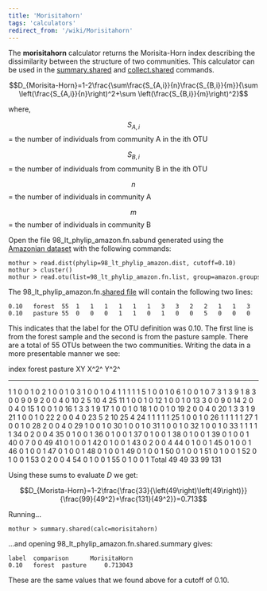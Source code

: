 ```yaml
---
title: 'Morisitahorn'
tags: 'calculators'
redirect_from: '/wiki/Morisitahorn'
---
```

The **morisitahorn** calculator returns the
Morisita-Horn index describing the dissimilarity between the structure
of two communities. This calculator can be used in the
[summary.shared](summary.shared) and
[collect.shared](collect.shared) commands.

$$D_{Morisita-Horn}=1-2\frac{\sum\frac{S_{A,i}}{n}\frac{S_{B,i}}{m}}{\sum \left(\frac{S_{A,i}}{n}\right)^2+\sum \left(\frac{S_{B,i}}{m}\right)^2}$$

where,

$$S_{A,i}$$ = the number of individuals from community A in the ith OTU

$$S_{B,i}$$ = the number of individuals from community B in the ith OTU

$$n$$ = the number of individuals in community A

$$m$$ = the number of individuals in community B

Open the file 98\_lt\_phylip\_amazon.fn.sabund generated using the [
Amazonian dataset](https://mothur.s3.us-east-2.amazonaws.com/wiki/amazondata.zip) with the following
commands:

    mothur > read.dist(phylip=98_lt_phylip_amazon.dist, cutoff=0.10)
    mothur > cluster()
    mothur > read.otu(list=98_lt_phylip_amazon.fn.list, group=amazon.groups, label=0.10)

The 98\_lt\_phylip\_amazon.fn.[shared file](shared_file) will
contain the following two lines:

    0.10   forest  55  1   1   1   1   1   1   3   3   2   2   1   1   3   2   1   1   1   1   2   1   1   2   5   1   1   1   1   2   1   1   1   1   1   0   0   0   0   0   0   0   0   0   0   0   0   0   0   0   0   0   0   0   0   0   0   
    0.10   pasture 55  0   0   0   1   1   0   1   0   0   5   0   0   0   0   0   2   0   0   0   3   0   0   2   1   0   1   0   0   0   0   0   0   1   2   1   1   1   1   1   7   1   1   2   1   1   1   1   1   1   1   1   1   2   1   1   

This indicates that the label for the OTU definition was 0.10. The first
line is from the forest sample and the second is from the pasture
sample. There are a total of 55 OTUs between the two communities.
Writing the data in a more presentable manner we see:

  index   forest   pasture   XY   X^2^   Y^2^
  ------- -------- --------- ---- ------ ------
  1       1        0         0    1      0
  2       1        0         0    1      0
  3       1        0         0    1      0
  4       1        1         1    1      1
  5       1        0         0    1      0
  6       1        0         0    1      0
  7       3        1         3    9      1
  8       3        0         0    9      0
  9       2        0         0    4      0
  10      2        5         10   4      25
  11      1        0         0    1      0
  12      1        0         0    1      0
  13      3        0         0    9      0
  14      2        0         0    4      0
  15      1        0         0    1      0
  16      1        3         3    1      9
  17      1        0         0    1      0
  18      1        0         0    1      0
  19      2        0         0    4      0
  20      1        3         3    1      9
  21      1        0         0    1      0
  22      2        0         0    4      0
  23      5        2         10   25     4
  24      1        1         1    1      1
  25      1        0         0    1      0
  26      1        1         1    1      1
  27      1        0         0    1      0
  28      2        0         0    4      0
  29      1        0         0    1      0
  30      1        0         0    1      0
  31      1        0         0    1      0
  32      1        0         0    1      0
  33      1        1         1    1      1
  34      0        2         0    0      4
  35      0        1         0    0      1
  36      0        1         0    0      1
  37      0        1         0    0      1
  38      0        1         0    0      1
  39      0        1         0    0      1
  40      0        7         0    0      49
  41      0        1         0    0      1
  42      0        1         0    0      1
  43      0        2         0    0      4
  44      0        1         0    0      1
  45      0        1         0    0      1
  46      0        1         0    0      1
  47      0        1         0    0      1
  48      0        1         0    0      1
  49      0        1         0    0      1
  50      0        1         0    0      1
  51      0        1         0    0      1
  52      0        1         0    0      1
  53      0        2         0    0      4
  54      0        1         0    0      1
  55      0        1         0    0      1
  Total   49       49        33   99     131

Using these sums to evaluate <i>D</i> we get:

$$D_{Morista-Horn}=1-2\frac{\frac{33}{\left(49\right)\left(49\right)}}
{\frac{99}{49^2}+\frac{131}{49^2}}=0.713$$

Running\...

    mothur > summary.shared(calc=morisitahorn)

\...and opening 98\_lt\_phylip\_amazon.fn.shared.summary gives:

    label  comparison      MorisitaHorn
    0.10   forest  pasture     0.713043

These are the same values that we found above for a cutoff of 0.10.
